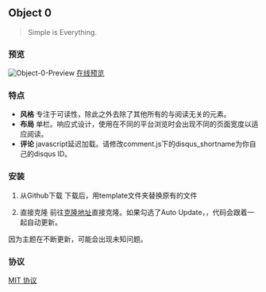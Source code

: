 ## Object 0

> Simple is Everything. 

### 预览

![Object-0-Preview](http://i.imgur.com/OYcCxue.jpg)
[在线预览](https://yu.gg/)

### 特点

- **风格**
  专注于可读性，除此之外去除了其他所有的与阅读无关的元素。
- **布局**
  单栏。响应式设计，使用在不同的平台浏览时会出现不同的页面宽度以适应阅读。
- **评论** 
  javascript延迟加载。请修改comment.js下的disqus_shortname为你自己的disqus ID。

### 安装

1. 从Github下载
  下载后，用template文件夹替换原有的文件
  
2. 直接克隆
  前往[克隆地址](https://yu.gg/template)直接克隆。如果勾选了Auto Update，，代码会跟着一起自动更新。
  
因为主题在不断更新，可能会出现未知问题。
  
### 协议

[MIT 协议](http://opensource.org/licenses/MIT)

